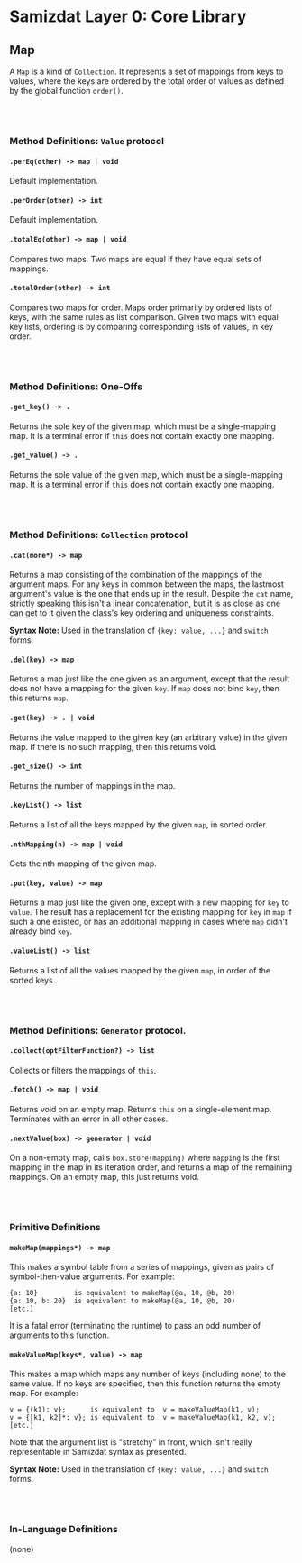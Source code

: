 Samizdat Layer 0: Core Library
==============================

Map
---

A `Map` is a kind of `Collection`. It represents a set of mappings from
keys to values, where the keys are ordered by the total order of values
as defined by the global function `order()`.

<br><br>
### Method Definitions: `Value` protocol

#### `.perEq(other) -> map | void`

Default implementation.

#### `.perOrder(other) -> int`

Default implementation.

#### `.totalEq(other) -> map | void`

Compares two maps. Two maps are equal if they have equal sets of mappings.

#### `.totalOrder(other) -> int`

Compares two maps for order. Maps order primarily by ordered lists of
keys, with the same rules as list comparison. Given two maps with equal
key lists, ordering is by comparing corresponding lists of values, in
key order.

<br><br>
### Method Definitions: One-Offs

#### `.get_key() -> .`

Returns the sole key of the given map, which must be a single-mapping map.
It is a terminal error if `this` does not contain exactly one mapping.

#### `.get_value() -> .`

Returns the sole value of the given map, which must be a single-mapping map.
It is a terminal error if `this` does not contain exactly one mapping.


<br><br>
### Method Definitions: `Collection` protocol

#### `.cat(more*) -> map`

Returns a map consisting of the combination of the mappings of the
argument maps. For any keys in common between the maps,
the lastmost argument's value is the one that ends up in the result.
Despite the `cat` name, strictly speaking this isn't a linear concatenation,
but it is as close as one can get to it given the class's key ordering
and uniqueness constraints.

**Syntax Note:** Used in the translation of `{key: value, ...}`
and `switch` forms.

#### `.del(key) -> map`

Returns a map just like the one given as an argument, except that
the result does not have a mapping for the given `key`. If `map` does
not bind `key`, then this returns `map`.

#### `.get(key) -> . | void`

Returns the value mapped to the given key (an arbitrary value) in
the given map. If there is no such mapping, then this returns void.

#### `.get_size() -> int`

Returns the number of mappings in the map.

#### `.keyList() -> list`

Returns a list of all the keys mapped by the given `map`, in sorted order.

#### `.nthMapping(n) -> map | void`

Gets the nth mapping of the given map.

#### `.put(key, value) -> map`

Returns a map just like the given one, except with a new mapping
for `key` to `value`. The result has a replacement for the existing
mapping for `key` in `map` if such a one existed, or has an
additional mapping in cases where `map` didn't already bind `key`.

#### `.valueList() -> list`

Returns a list of all the values mapped by the given `map`, in order of the
sorted keys.


<br><br>
### Method Definitions: `Generator` protocol.

#### `.collect(optFilterFunction?) -> list`

Collects or filters the mappings of `this`.

#### `.fetch() -> map | void`

Returns void on an empty map. Returns `this` on a single-element map.
Terminates with an error in all other cases.

#### `.nextValue(box) -> generator | void`

On a non-empty map, calls `box.store(mapping)` where `mapping` is
the first mapping in the map in its iteration order, and returns
a map of the remaining mappings. On an empty map, this just returns void.


<br><br>
### Primitive Definitions

#### `makeMap(mappings*) -> map`

This makes a symbol table from a series of mappings, given as pairs of
symbol-then-value arguments. For example:

```
{a: 10}         is equivalent to makeMap(@a, 10, @b, 20)
{a: 10, b: 20}  is equivalent to makeMap(@a, 10, @b, 20)
[etc.]
```

It is a fatal error (terminating the runtime) to pass an odd number of
arguments to this function.

#### `makeValueMap(keys*, value) -> map`

This makes a map which maps any number of keys (including none)
to the same value. If no keys are specified, then this function returns
the empty map. For example:

```
v = {(k1): v};      is equivalent to  v = makeValueMap(k1, v);
v = {[k1, k2]*: v}; is equivalent to  v = makeValueMap(k1, k2, v);
[etc.]
```

Note that the argument list is "stretchy" in front, which isn't really
representable in Samizdat syntax as presented.

**Syntax Note:** Used in the translation of `{key: value, ...}`
and `switch` forms.


<br><br>
### In-Language Definitions

(none)
